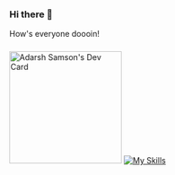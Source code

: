 ### Hi there 👋
How's everyone doooin!
 ### 
 <a href="https://app.daily.dev/adarshsamson"><img src="https://api.daily.dev/devcards/v2/Q2r4BFC1MOoyTIenWohvp.png?type=default&r=ckc" width="200" alt="Adarsh Samson's Dev Card"/></a>
[![My Skills](https://skillicons.dev/icons?i=js,html,css,bootstrap,git,js,laravel,nextjs,php,react,redux,ts)](https://skillicons.dev)
